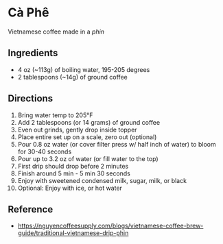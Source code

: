 # Cà Phê

Vietnamese coffee made in a _phin_

## Ingredients

* 4 oz (~113g) of boiling water, 195-205 degrees
* 2 tablespoons (~14g) of ground coffee

## Directions

1. Bring water temp to 205°F
2. Add 2 tablespoons (or 14 grams) of ground coffee
3. Even out grinds, gently drop inside topper
4. Place entire set up on a scale, zero out (optional)
5. Pour 0.8 oz water (or cover filter press w/ half inch of water) to bloom for
   30-40 seconds
6. Pour up to 3.2 oz of water (or fill water to the top)
7. First drip should drop before 2 minutes
8. Finish around 5 min - 5 min 30 seconds
9. Enjoy with sweetened condensed milk, sugar, milk, or black
10. Optional: Enjoy with ice, or hot water

## Reference

* <https://nguyencoffeesupply.com/blogs/vietnamese-coffee-brew-guide/traditional-vietnamese-drip-phin>
